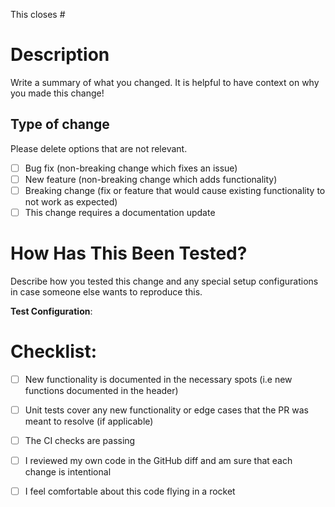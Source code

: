 This closes #<Insert Issue Number Here>

# Description
Write a summary of what you changed. It is helpful to have context on why you made this change! 

## Type of change
Please delete options that are not relevant.

- [ ] Bug fix (non-breaking change which fixes an issue)
- [ ] New feature (non-breaking change which adds functionality)
- [ ] Breaking change (fix or feature that would cause existing functionality to not work as expected)
- [ ] This change requires a documentation update

# How Has This Been Tested?
Describe how you tested this change and any special setup configurations in case someone else wants to reproduce this.  

**Test Configuration**:

# Checklist:

- [ ] New functionality is documented in the necessary spots (i.e new functions documented in the header)
- [ ] Unit tests cover any new functionality or edge cases that the PR was meant to resolve (if applicable) 
- [ ] The CI checks are passing
- [ ] I reviewed my own code in the GitHub diff and am sure that each change is intentional
- [ ] I feel comfortable about this code flying in a rocket

